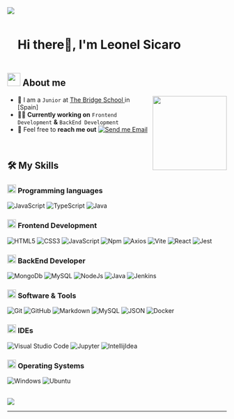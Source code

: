 <!--horizontal divider(gradiant)-->
<img src="https://user-images.githubusercontent.com/73097560/115834477-dbab4500-a447-11eb-908a-139a6edaec5c.gif">

<!--h1 without bottom border-->

<div id="user-content-toc">
  <ul align="left">
    <summary><h1 style="display: inline-block">Hi there👋, I'm Leonel Sicaro</h1></summary>
  </ul>
</div>


<!--About Me-->

## <picture><img src = "https://github.com/7oSkaaa/7oSkaaa/blob/main/Images/about_me.gif?raw=true" width = 30px></picture> About me

<picture> <img align="right"  src="https://media4.giphy.com/media/v1.Y2lkPTc5MGI3NjExNHd6YmdwaGV0czliYzRucXRpc2F1eGlwYWoyYmc2eDN2ZXVjeHJhZiZlcD12MV9pbnRlcm5hbF9naWZfYnlfaWQmY3Q9Zw/HzPtbOKyBoBFsK4hyc/giphy.webp" width = 170px ></picture>


- :school: I am a `Junior` at [The Bridge School ]([(https://thebridge.tech/)) in [Spain]
- :technologist: **Currently working on** `Frontend Development` **&** `BackEnd Development`
- :email: Feel free to **reach me out** [![Send me Email](https://img.shields.io/static/v1?label=email&amp;message=Leo&amp;color=EA4335&amp;style=flat-square)](mailto:leonelsicaro@gmail.com)


<br>

## 🛠️ My Skills

### <picture> <img src = "https://media4.giphy.com/media/v1.Y2lkPTc5MGI3NjExa3FpODg0Z2psenFvMWx0NGRpbzU4N3kwZ2tidzkxZm43ZzcwaGdvYSZlcD12MV9pbnRlcm5hbF9naWZfYnlfaWQmY3Q9Zw/26tn33aiTi1jkl6H6/giphy.webp" width = 20px>  </picture> Programming languages

![JavaScript](https://img.shields.io/badge/JavaScript-F7DF1E?style=for-the-badge&logo=javascript&logoColor=black)
![TypeScript](https://img.shields.io/badge/TypeScript-007ACC?style=for-the-badge&logo=typescript&logoColor=white)
![Java](https://img.shields.io/badge/Java-ED8B00?style=for-the-badge&logo=openjdk&logoColor=white)


### <picture> <img src = "https://github.com/7oSkaaa/7oSkaaa/blob/main/Images/Front_End.gif?raw=true" width = 20px>  </picture> Frontend Development

![HTML5](https://img.shields.io/badge/HTML5-E34F26?style=for-the-badge&logo=html5&logoColor=white)
![CSS3](https://img.shields.io/badge/CSS3-1572B6?style=for-the-badge&logo=css3&logoColor=white)
![JavaScript](https://img.shields.io/badge/javascript-%23323330.svg?style=for-the-badge&logo=javascript&logoColor=%23F7DF1E)
![Npm](https://img.shields.io/badge/npm-8A2BE2?style=for-the-badge&logo=npm&color=%23cc0000)
![Axios](https://img.shields.io/badge/axios-%235a29e4?style=for-the-badge&logo=axios)
![Vite](https://img.shields.io/badge/Vite-%23ac4afe?style=for-the-badge&logo=Vite&logoColor=%23ffce26)
![React](https://img.shields.io/badge/React-%23087ea4?style=for-the-badge&logo=React)
![Jest](https://img.shields.io/badge/Jest-%23c2a813?style=for-the-badge&logo=Jest)









### <picture> <img src = "https://github.com/7oSkaaa/7oSkaaa/blob/main/Images/CP_PS.gif?raw=true" width = 20px>  </picture> BackEnd Developer

![MongoDb](https://img.shields.io/badge/MongoDB-4EA94B?style=for-the-badge&logo=mongodb&logoColor=white)
![MySQL](	https://img.shields.io/badge/MySQL-005C84?style=for-the-badge&logo=mysql&logoColor=white)
![NodeJs](https://img.shields.io/badge/Node.js-43853D?style=for-the-badge&logo=node.js&logoColor=white)
![Java](https://img.shields.io/badge/Java-ED8B00?style=for-the-badge&logo=openjdk&logoColor=white)
![Jenkins](https://img.shields.io/badge/Jenkins-%23d33833?style=for-the-badge&logo=jenkins&logoColor=%23000000)






### <picture> <img src = "https://github.com/7oSkaaa/7oSkaaa/blob/main/Images/Software_Tools.gif?raw=true" width = 20px>  </picture> Software & Tools

![Git](https://img.shields.io/badge/Git-F05032?style=flat-square&logo=Git&logoColor=white)
![GitHub](https://img.shields.io/badge/GitHub-181717?style=flat-square&logo=GitHub&logoColor=white)
![Markdown](https://img.shields.io/badge/Markdown-000000?style=flat-square&logo=Markdown&logoColor=white)
![MySQL](https://img.shields.io/badge/MySQL-4479A1?style=flat-square&logo=MySQL&logoColor=white)
![JSON](https://img.shields.io/badge/JSON-000000?style=flat-square&logo=JSON&logoColor=white)
![Docker](https://img.shields.io/badge/Docker-%231d63ed?style=flat-square&logo=Docker)



### <picture> <img src = "https://github.com/7oSkaaa/7oSkaaa/blob/main/Images/IDEs.gif?raw=true" width = 20px>  </picture> IDEs

![Visual Studio Code](https://img.shields.io/badge/Visual_Studio_Code-007ACC?style=flat-square&logo=Visual-Studio-Code&logoColor=white)
![Jupyter](https://img.shields.io/badge/Jupyter-F37626?style=flat-square&logo=Jupyter&logoColor=white)
![IntellijIdea](https://img.shields.io/badge/IntelliJ_IDEA-000000.svg?style=flat-square&logo=intellij-idea&logoColor=violet)

### <picture> <img src = "https://github.com/7oSkaaa/7oSkaaa/blob/main/Images/OS.gif?raw=true" width = 20px>  </picture> Operating Systems

![Windows](https://img.shields.io/badge/Windows-0078D6?style=flat-square&logo=Windows&logoColor=white)
![Ubuntu](https://img.shields.io/badge/Ubuntu-E95420?style=flat-square)


<br>



<!--horizontal divider(gradiant)-->
<img src="https://user-images.githubusercontent.com/73097560/115834477-dbab4500-a447-11eb-908a-139a6edaec5c.gif">

-----------

